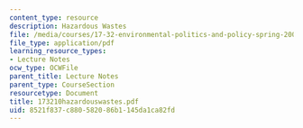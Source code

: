 ```yaml
---
content_type: resource
description: Hazardous Wastes
file: /media/courses/17-32-environmental-politics-and-policy-spring-2003/8521f837c880582086b1145da1ca82fd_173210hazardouswastes.pdf
file_type: application/pdf
learning_resource_types:
- Lecture Notes
ocw_type: OCWFile
parent_title: Lecture Notes
parent_type: CourseSection
resourcetype: Document
title: 173210hazardouswastes.pdf
uid: 8521f837-c880-5820-86b1-145da1ca82fd
---
```

